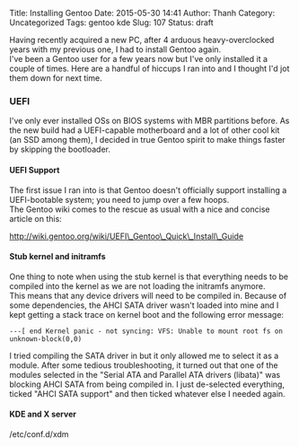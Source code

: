 Title: Installing Gentoo
Date: 2015-05-30 14:41
Author: Thanh
Category: Uncategorized
Tags: gentoo kde
Slug: 107
Status: draft

Having recently acquired a new PC, after 4 arduous heavy-overclocked
years with my previous one, I had to install Gentoo again.  
I've been a Gentoo user for a few years now but I've only installed it
a couple of times. Here are a handful of hiccups I ran into and I
thought I'd jot them down for next time.

### UEFI

I've only ever installed OSs on BIOS systems with MBR partitions before.
As the new build had a UEFI-capable motherboard and a lot of other cool
kit (an SSD among them), I decided in true Gentoo spirit to make things
faster by skipping the bootloader.

#### UEFI Support

The first issue I ran into is that Gentoo doesn't officially support
installing a UEFI-bootable system; you need to jump over a few hoops.  
The Gentoo wiki comes to the rescue as usual with a nice and concise
article on this:

http://wiki.gentoo.org/wiki/UEFI\_Gentoo\_Quick\_Install\_Guide

#### Stub kernel and initramfs

One thing to note when using the stub kernel is that everything needs to
be compiled into the kernel as we are not loading the initramfs
anymore.  
This means that any device drivers will need to be compiled in. Because
of some dependencies, the AHCI SATA driver wasn't loaded into mine and I
kept getting a stack trace on kernel boot and the following error
message:

    ---[ end Kernel panic - not syncing: VFS: Unable to mount root fs on unknown-block(0,0)

I tried compiling the SATA driver in but it only allowed me to select it
as a module. After some tedious troubleshooting, it turned out that one
of the modules selected in the "Serial ATA and Parallel ATA drivers
(libata)" was blocking AHCI SATA from being compiled in. I just
de-selected everything, ticked "AHCI SATA support" and then ticked
whatever else I needed again.

#### KDE and X server

/etc/conf.d/xdm

